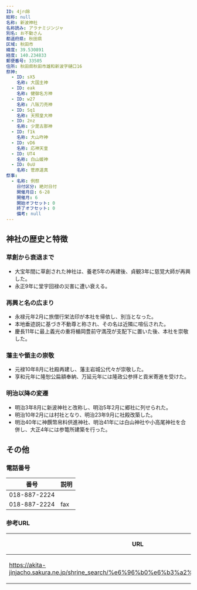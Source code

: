 ```yaml
---
ID: 4jrdB
総称: null
名称: 新波神社
名称読み: アラナミジンジャ
別名: お不動さん
都道府県: 秋田県
区域: 秋田市
緯度: 39.530891
経度: 140.234833
郵便番号: 33505
住所: 秋田県秋田市雄和新波字樋口16
祭神:
  - ID: sX5
    名称: 大国主神
  - ID: eak
    名称: 健御名方神
  - ID: w27
    名称: 八阪刀売神
  - ID: Sq1
    名称: 天照皇大神
  - ID: 2nz
    名称: 少毘古那神
  - ID: f1k
    名称: 大山咋神
  - ID: vD6
    名称: 応神天皇
  - ID: UT4
    名称: 白山媛神
  - ID: 0uU
    名称: 菅原道真
祭事:
  - 名称: 例祭
    日付区分: 絶対日付
    開催月日: 6-28
    開催月: 6
    開始オフセット: 0
    終了オフセット: 0
    備考: null
---
```


## 神社の歴史と特徴

### 草創から衰退まで

- 大宝年間に草創された神社は、養老5年の再建後、貞観3年に慈覚大師が再興した。
- 永正9年に堂宇回禄の災害に遭い衰える。

### 再興と名の広まり

- 永禄元年2月に旅僧行栄法印が本社を帰依し、別当となった。
- 本地垂迹説に基づき不動尊と称され、その名は近隣に喧伝された。
- 慶長11年に最上義光の重将楯岡豊前守満茂が支配下に置いた後、本社を崇敬した。

### 藩主や領主の崇敬

- 元禄10年8月に社殿再建し、藩主岩城公代々が崇敬した。
- 享和元年に隆恕公扁額奉納、万延元年には隆政公参拝と貢米寄進を受けた。

### 明治以降の変遷

- 明治3年8月に新波神社と改称し、明治5年2月に郷社に列せられた。
- 明治10年2月には村社となり、明治23年9月に社殿改築した。
- 明治40年に神饌幣帛料供進神社、明治41年には白山神社や小高尾神社を合併し、大正4年には参篭所建築を行った。

## その他

### 電話番号

| 番号         | 説明 |
| ------------ | ---- |
| 018-887-2224 |      |
| 018-887-2224 | fax  |

### 参考URL

| URL                                                                                     | 説明   |
| --------------------------------------------------------------------------------------- | ------ |
| https://akita-jinjacho.sakura.ne.jp/shrine_search/%e6%96%b0%e6%b3%a2%e7%a5%9e%e7%a4%be/ | 神社庁 |
